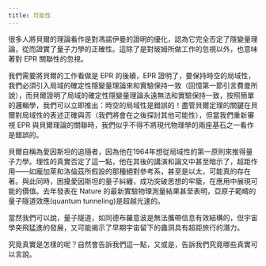 ```yaml
---
title: 可能性
---
```


很多人將貝爾的理論看作是對馮諾伊曼的證明的優化，認為它完全否定了隱變量理論，從而證實了量子力學的正確性。這除了是對玻姆所做工作的忽視以外，也意味著對 EPR 關聯性的忽視。

我們需要將貝爾的工作看做是 EPR 的後續，EPR 證明了，要保持時空的局域性，我們必須引入局域的確定性隱變量理論來和實驗保持一致（回憶第一節引言費曼所說），而貝爾證明了局域的確定性隱變量理論永遠無法和實驗保持一致，按照簡單的邏輯學，我們可以立即推出：時空的局域性是錯誤的！盡管貝爾定理的關鍵在貝爾對局域性的表述正確與否（我們將會在之後探討其他可能性），但當我們重新審視 EPR 與貝爾理論的關聯時，我們似乎不得不將現代物理學的兩座基石之一看作是錯誤的。

貝爾自稱為愛因斯坦的追隨者，因為他在1964年想從局域性的第一原則來推得量子力學。理性的真實否定了這一點，他在其後的講演和論文中甚至暗示了，超距作用——如龐加萊和洛倫茲所假設的那種絕對參考系，甚至是以太，可能真的存在著。與此同時，困擾愛因斯坦的量子糾纏，成功突破思想的牢籠，在應用中展現可能的價值。去年發表在 Nature 的最新實驗物理測量結果甚至表明，亞原子範疇的量子隧道效應(quantum tunneling)是超越光速的。

當然我們可以說，量子隧道，如同德布羅意波是無法攜帶信息有效結構的，但宇宙學突飛猛進的發展，又可能揭示了早期宇宙留下的蟲洞具有超距旅行的潛力。

究竟真實是怎樣的呢？自然會告訴我們這一點，又或是，告訴我們究竟哪些真實可以言說。